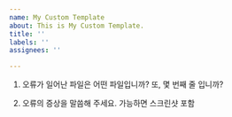 ```yaml
---
name: My Custom Template
about: This is My Custom Template.
title: ''
labels: ''
assignees: ''

---
```


1.  오류가 일어난 파일은 어떤 파일입니까? 또, 몇 번째 줄 입니까?


2. 오류의 증상을 말씀해 주세요. 가능하면 스크린샷 포함
